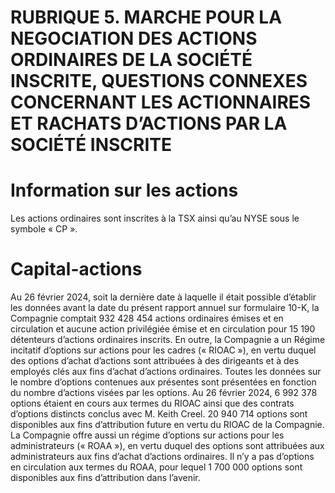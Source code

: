 # RUBRIQUE 5. MARCHE POUR LA NEGOCIATION DES ACTIONS ORDINAIRES DE LA SOCIÉTÉ INSCRITE, QUESTIONS CONNEXES CONCERNANT LES ACTIONNAIRES ET RACHATS D’ACTIONS PAR LA SOCIÉTÉ INSCRITE

# Information sur les actions

Les actions ordinaires sont inscrites à la TSX ainsi qu’au NYSE sous le symbole « CP ».

# Capital-actions

Au 26 février 2024, soit la dernière date à laquelle il était possible d’établir les données avant la date du présent rapport annuel sur formulaire 10-K, la Compagnie comptait 932 428 454 actions ordinaires émises et en circulation et aucune action privilégiée émise et en circulation pour 15 190 détenteurs d’actions ordinaires inscrits. En outre, la Compagnie a un Régime incitatif d’options sur actions pour les cadres (« RIOAC »), en vertu duquel des options d’achat d’actions sont attribuées à des dirigeants et à des employés clés aux fins d’achat d’actions ordinaires. Toutes les données sur le nombre d’options contenues aux présentes sont présentées en fonction du nombre d’actions visées par les options. Au 26 février 2024, 6 992 378 options étaient en cours aux termes du RIOAC ainsi que des contrats d’options distincts conclus avec M. Keith Creel. 20 940 714 options sont disponibles aux fins d’attribution future en vertu du RIOAC de la Compagnie. La Compagnie offre aussi un régime d’options sur actions pour les administrateurs (« ROAA »), en vertu duquel des options sont attribuées aux administrateurs aux fins d’achat d’actions ordinaires. Il n’y a pas d’options en circulation aux termes du ROAA, pour lequel 1 700 000 options sont disponibles aux fins d’attribution dans l’avenir.